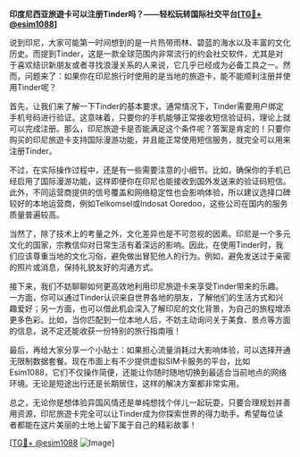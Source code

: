 **印度尼西亚旅遊卡可以注册Tinder吗？——轻松玩转国际社交平台[[TG💪+ @esim1088](https://t.me/s/esim1088)]**

说到印尼，大家可能第一时间想到的是一片热带雨林、碧蓝的海水以及丰富的文化历史。而提到Tinder，这是一款全球范围内非常流行的约会社交软件，尤其是对于喜欢结识新朋友或者寻找浪漫关系的人来说，它几乎已经成为必备工具之一。然而，问题来了：如果你在印尼旅行时使用的是当地的旅遊卡，能不能顺利注册并使用Tinder呢？

首先，让我们来了解一下Tinder的基本要求。通常情况下，Tinder需要用户绑定手机号码进行验证。这意味着，只要你的手机能够正常接收短信验证码，理论上就可以完成注册。那么，印尼旅遊卡是否能满足这个条件呢？答案是肯定的！只要你购买的印尼旅遊卡支持国际漫游功能，并且能正常使用短信服务，就完全可以用来注册Tinder。

不过，在实际操作过程中，还是有一些需要注意的小细节。比如，确保你的手机已经启用了国际漫游功能，这样即便你在印尼也能接收到国外发送来的验证码短信。此外，不同运营商提供的信号覆盖和网络稳定性也会影响体验，所以建议选择口碑较好的本地运营商，例如Telkomsel或Indosat Ooredoo，这些公司在国内的服务质量普遍较高。

当然了，除了技术上的考量之外，文化差异也是不可忽视的因素。印尼是一个多元文化的国家，宗教信仰对日常生活有着深远的影响。因此，在使用Tinder时，我们应该尊重当地的文化习俗，避免做出冒犯他人的行为。例如，避免发送过于亲密的照片或消息，保持礼貌友好的沟通方式。

接下来，我们不妨聊聊如何更高效地利用印尼旅遊卡来享受Tinder带来的乐趣。一方面，你可以通过Tinder认识来自世界各地的朋友，了解他们的生活方式和兴趣爱好；另一方面，也可以借此机会深入了解印尼的文化背景，为自己的旅程增添更多色彩。比如，当你匹配到一位本地人后，不妨主动询问关于美食、景点等方面的信息，说不定还能收获一份特别的旅行指南哦！

最后，再给大家分享一个小贴士：如果担心流量消耗过大影响体验，可以选择开通无限制数据套餐。现在市面上有不少提供虚拟SIM卡服务的平台，比如Esim1088，它们不仅操作简便，还能让你随时随地切换到最适合当前地点的网络环境。无论是短途出行还是长期居住，这样的解决方案都非常实用。

总之，无论你是想体验异国风情还是单纯想找个伴儿一起玩耍，只要合理规划并善用资源，印尼旅遊卡完全可以让Tinder成为你探索世界的得力助手。希望每位读者都能在这片美丽的土地上留下属于自己的精彩故事！

[[TG💪+ @esim1088](https://t.me/s/esim1088) ![Image](https://i.postimg.cc/4NQfJmqS/Snipaste-2025-05-13-00-14-12.png)]